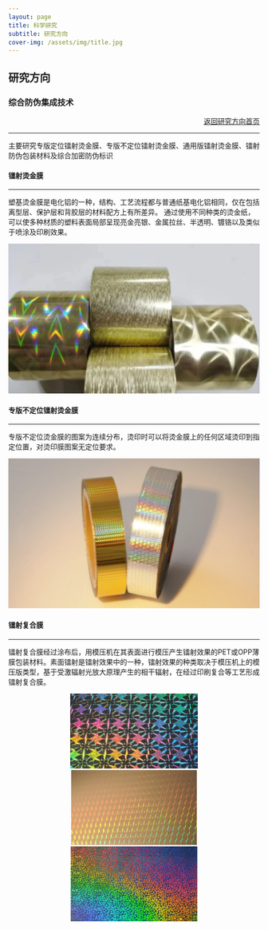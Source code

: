 ```yaml
---
layout: page
title: 科学研究
subtitle: 研究方向
cover-img: /assets/img/title.jpg
---
```

<!--
 * @Author: Conghao Wong
 * @Date: 2023-03-08 19:13:03
 * @LastEditors: Conghao Wong
 * @LastEditTime: 2023-03-12 19:12:38
 * @Description: file content
 * @Github: https://cocoon2wong.github.io
 * Copyright 2023 Conghao Wong, All Rights Reserved.
-->

<link rel="stylesheet" type="text/css" href="/assets/css/user.css">

## 研究方向

<div class="t_grid_back">
    <div>
        <h3>综合防伪集成技术</h3>
    </div>
    <div align="right">
        <a class="btn btn-info btn-lg get-started-btn btn_dark" href="/researchs/researchs_index">返回研究方向首页</a>
    </div>
</div>

---

主要研究专版定位镭射烫金膜、专版不定位镭射烫金膜、通用版镭射烫金膜、镭射防伪包装材料及综合加密防伪标识

#### 镭射烫金膜
---

塑基烫金膜是电化铝的一种，结构、工艺流程都与普通纸基电化铝相同，仅在包括离型层、保护层和背胶层的材料配方上有所差异。 通过使用不同种类的烫金纸，可以使多种材质的塑料表面局部呈现亮金亮银、金属拉丝、半透明、镀铬以及类似于喷涂及印刷效果。
 
<div align="center">
    <img style="height: 300px;" src="/assets/img/researchs/10/image001.png">
</div> 

#### 专版不定位镭射烫金膜
---

专版不定位烫金膜的图案为连续分布，烫印时可以将烫金膜上的任何区域烫印到指定位置，对烫印膜图案无定位要求。

<div align="center">
    <img style="height: 300px;" src="/assets/img/researchs/10/image002.png">
</div> 

#### 镭射复合膜
---

镭射复合膜经过涂布后，用模压机在其表面进行模压产生镭射效果的PET或OPP薄膜包装材料。素面镭射是镭射效果中的一种，镭射效果的种类取决于模压机上的模压版类型，基于受激辐射光放大原理产生的相干辐射，在经过印刷复合等工艺形成镭射复合膜。
    
<div align="center">
    <img style="height: 150px;" src="/assets/img/researchs/10/image003.png">
    <img style="height: 150px;" src="/assets/img/researchs/10/image004.png">
    <img style="height: 150px;" src="/assets/img/researchs/10/image005.png">
</div> 

